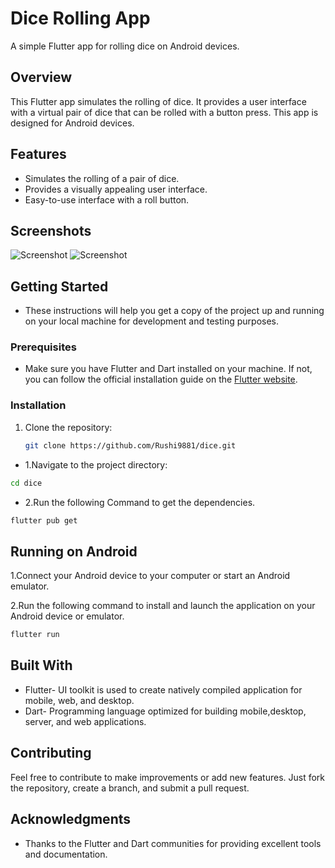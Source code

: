 # Dice Rolling App

A simple Flutter app for rolling dice on Android devices.

## Overview

This Flutter app simulates the rolling of dice. It provides a user interface with a virtual pair of dice that can be rolled with a button press. This app is designed for Android devices.

## Features

- Simulates the rolling of a pair of dice.
- Provides a visually appealing user interface.
- Easy-to-use interface with a roll button.

## Screenshots

![Screenshot](Screenshot/screenshot.gif)
![Screenshot](Screenshot/update.gif)

## Getting Started
- These instructions will help you get a copy of the project up and running on your local machine for development and testing purposes.

### Prerequisites

- Make sure you have Flutter and Dart installed on your machine. If not, you can follow the official installation guide on the [Flutter website](https://flutter.dev/docs/get-started/install).

### Installation

1. Clone the repository:

   ```bash
   git clone https://github.com/Rushi9881/dice.git
   ```


- 1.Navigate to the project directory:

```bash
cd dice
```
- 2.Run the following Command to get the dependencies.
```bash
flutter pub get
```
## Running on Android
1.Connect your Android device to your computer or start an Android emulator.

2.Run the following command to install and launch the application on your Android device or emulator.
```bash
flutter run
```
## Built With

* Flutter- UI toolkit is used to create natively compiled application for mobile, web, and desktop.
* Dart- Programming language optimized for building mobile,desktop, server, and web applications.

## Contributing
Feel free to contribute to make improvements or add new features. Just fork the repository, create a branch, and submit a pull request.

## Acknowledgments
* Thanks to the Flutter and Dart communities for providing excellent tools and documentation.
